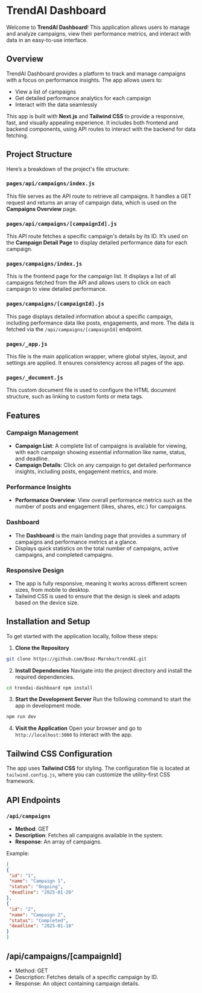 # TrendAI Dashboard

Welcome to **TrendAI Dashboard**! This application allows users to manage and analyze campaigns, view their performance metrics, and interact with data in an easy-to-use interface.

## Overview

TrendAI Dashboard provides a platform to track and manage campaigns with a focus on performance insights. The app allows users to:
- View a list of campaigns
- Get detailed performance analytics for each campaign
- Interact with the data seamlessly

This app is built with **Next.js** and **Tailwind CSS** to provide a responsive, fast, and visually appealing experience. It includes both frontend and backend components, using API routes to interact with the backend for data fetching.

## Project Structure

Here’s a breakdown of the project's file structure:


### `pages/api/campaigns/index.js`

This file serves as the API route to retrieve all campaigns. It handles a GET request and returns an array of campaign data, which is used on the **Campaigns Overview** page.

### `pages/api/campaigns/[campaignId].js`

This API route fetches a specific campaign's details by its ID. It’s used on the **Campaign Detail Page** to display detailed performance data for each campaign.

### `pages/campaigns/index.js`

This is the frontend page for the campaign list. It displays a list of all campaigns fetched from the API and allows users to click on each campaign to view detailed performance.

### `pages/campaigns/[campaignId].js`

This page displays detailed information about a specific campaign, including performance data like posts, engagements, and more. The data is fetched via the `/api/campaigns/[campaignId]` endpoint.

### `pages/_app.js`

This file is the main application wrapper, where global styles, layout, and settings are applied. It ensures consistency across all pages of the app.

### `pages/_document.js`

This custom document file is used to configure the HTML document structure, such as linking to custom fonts or meta tags.

## Features

### Campaign Management
- **Campaign List**: A complete list of campaigns is available for viewing, with each campaign showing essential information like name, status, and deadline.
- **Campaign Details**: Click on any campaign to get detailed performance insights, including posts, engagement metrics, and more.

### Performance Insights
- **Performance Overview**: View overall performance metrics such as the number of posts and engagement (likes, shares, etc.) for campaigns.
  
### Dashboard
- The **Dashboard** is the main landing page that provides a summary of campaigns and performance metrics at a glance.
- Displays quick statistics on the total number of campaigns, active campaigns, and completed campaigns.

### Responsive Design
- The app is fully responsive, meaning it works across different screen sizes, from mobile to desktop.
- Tailwind CSS is used to ensure that the design is sleek and adapts based on the device size.

## Installation and Setup

To get started with the application locally, follow these steps:

1. **Clone the Repository**

```bash
git clone https://github.com/Boaz-Maroko/trendAI.git
```

2. **Install Dependencies**
Navigate into the project directory and install the required dependencies.

```bash
cd trendai-dashboard npm install
```

3. **Start the Development Server**
Run the following command to start the app in development mode.
```bash
npm run dev
```

4. **Visit the Application**
Open your browser and go to `http://localhost:3000` to interact with the app.

## Tailwind CSS Configuration

The app uses **Tailwind CSS** for styling. The configuration file is located at `tailwind.config.js`, where you can customize the utility-first CSS framework.

## API Endpoints

### `/api/campaigns`

- **Method**: GET
- **Description**: Fetches all campaigns available in the system.
- **Response**: An array of campaigns.

Example:
```json
[
{
 "id": "1",
 "name": "Campaign 1",
 "status": "Ongoing",
 "deadline": "2025-01-20"
},
{
 "id": "2",
 "name": "Campaign 2",
 "status": "Completed",
 "deadline": "2025-01-18"
}
]
```
## /api/campaigns/[campaignId]
- Method: GET
- Description: Fetches details of a specific campaign by ID.
- Response: An object containing campaign details.




